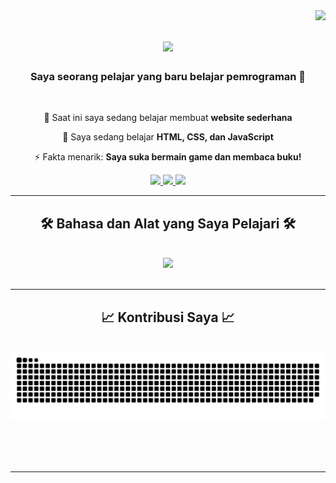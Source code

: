 <img align="right" src="https://visitor-badge.laobi.icu/badge?page_id=salesp07.salesp07" />

<h1 align="center">
    <img src="https://readme-typing-svg.herokuapp.com/?font=Righteous&size=35&center=true&vCenter=true&width=500&height=70&duration=4000&lines=Halo+Selamat+Datang!+👋;+Saya+Muhammad+Jaja+Maulana;" />
</h1>

<h3 align="center">Saya seorang pelajar yang baru belajar pemrograman 🌟</h3>

<br/>

<div align="center">
 
 🔭 Saat ini saya sedang belajar membuat **website sederhana**
 
 🌱 Saya sedang belajar **HTML, CSS, dan JavaScript**

⚡ Fakta menarik: **Saya suka bermain game dan membaca buku!**

 </div>
 
<div align="center"> 
  <a href="https://www.instagram.com/majmu25/" target="_blank">
    <img src="https://img.shields.io/badge/Instagram-333333?style=for-the-badge&logo=instagram&logoColor=white" />
  </a>
  <a href="https://tiktok.com" target="_blank">
    <img src="https://img.shields.io/badge/TikTok-000000?style=for-the-badge&logo=tiktok&logoColor=white" />
  </a>
  <a href="https://facebook.com" target="_blank">
    <img src="https://img.shields.io/badge/Facebook-1877F2?style=for-the-badge&logo=facebook&logoColor=white" />
  </a>
</div>

 <hr/>
 
<h2 align="center">🛠️ Bahasa dan Alat yang Saya Pelajari 🛠️</h2>
<br/>
<div align="center">
    <img src="https://skillicons.dev/icons?i=html,css,js,bootstrap,laravel,php" />
</div>

<br/>
<hr/>

<div align="center">
  <h2>📈 Kontribusi Saya 📈</h2>
  <br>
  <img alt="ular memakan kontribusi saya" src="https://raw.githubusercontent.com/salesp07/salesp07/output/github-contribution-grid-snake.svg" />
  
  <br/><br/><br/>
</div>

<hr/>
